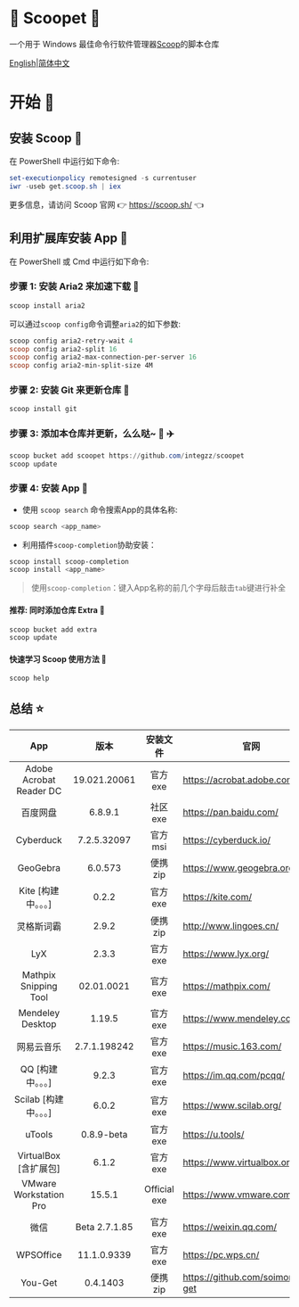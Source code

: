 <div align="left">
<h1 align="left"> 🍨 Scoopet 🍨 </h1>

<p>
一个用于 Windows 最佳命令行软件管理器<a href="https://github.com/lukesampson/scoop">Scoop</a>的脚本仓库
</p>

<p align="left">
        <a href="README.md">English</a>|<a href="README_CN.md">简体中文</a>
</p>
</div>

# 开始 🏃

## 安装 Scoop 🚴

在 PowerShell 中运行如下命令:

```powershell
set-executionpolicy remotesigned -s currentuser
iwr -useb get.scoop.sh | iex
```

更多信息，请访问 Scoop 官网 👉 https://scoop.sh/ 👈

## 利用扩展库安装 App 🚗

在 PowerShell 或 Cmd 中运行如下命令:

### 步骤 1: 安装 Aria2 来加速下载 🚅

```powershell
scoop install aria2
```

可以通过`scoop config`命令调整`aria2`的如下参数:

```powershell
scoop config aria2-retry-wait 4
scoop config aria2-split 16
scoop config aria2-max-connection-per-server 16
scoop config aria2-min-split-size 4M
```

### 步骤 2: 安装 Git 来更新仓库 🎫

```powershell
scoop install git
```

### 步骤 3: 添加本仓库并更新，么么哒~ 💋 ✈️

```powershell
scoop bucket add scoopet https://github.com/integzz/scoopet
scoop update
```

### 步骤 4: 安装 App 🚀

- 使用 `scoop search` 命令搜索App的具体名称:

```powershell
scoop search <app_name>
```

- 利用插件`scoop-completion`协助安装：

```powershell
scoop install scoop-completion
scoop install <app_name>
```

> 使用`scoop-completion`：键入App名称的前几个字母后敲击`tab`键进行补全

#### 推荐: 同时添加仓库 Extra 💯

``` powershell
scoop bucket add extra
scoop update
```

#### 快速学习 Scoop 使用方法 📖

```powershell
scoop help
```

## 总结 ⭐️

|           App           |     版本      |   安装文件   | 官网                               |
| :---------------------: | :-----------: | :----------: | ---------------------------------- |
| Adobe Acrobat Reader DC | 19.021.20061  |   官方 exe   | https://acrobat.adobe.com/         |
|        百度网盘         |    6.8.9.1    |   社区 exe   | https://pan.baidu.com/             |
|        Cyberduck        |  7.2.5.32097  |   官方 msi   | https://cyberduck.io/              |
|        GeoGebra         |    6.0.573    |   便携 zip   | https://www.geogebra.org/          |
|   Kite [构建中。。。]   |     0.2.2     |   官方 exe   | https://kite.com/                  |
|       灵格斯词霸        |     2.9.2     |   便携 zip   | http://www.lingoes.cn/             |
|           LyX           |     2.3.3     |   官方 exe   | https://www.lyx.org/               |
|  Mathpix Snipping Tool  |  02.01.0021   |   官方 exe   | https://mathpix.com/               |
|    Mendeley Desktop     |    1.19.5     |   官方 exe   | https://www.mendeley.com/          |
|       网易云音乐        | 2.7.1.198242  |   官方 exe   | https://music.163.com/             |
|    QQ [构建中。。。]    |     9.2.3     |   官方 exe   | https://im.qq.com/pcqq/            |
|  Scilab [构建中。。。]  |     6.0.2     |   官方 exe   | https://www.scilab.org/            |
|         uTools          |  0.8.9-beta   |   官方 exe   | https://u.tools/                   |
|  VirtualBox [含扩展包]  |     6.1.2     |   官方 exe   | https://www.virtualbox.org/        |
| VMware Workstation Pro  |    15.5.1     | Official exe | https://www.vmware.com/            |
|          微信           | Beta 2.7.1.85 |   官方 exe   | https://weixin.qq.com/             |
|        WPSOffice        |  11.1.0.9339  |   官方 exe   | https://pc.wps.cn/                 |
|         You-Get         |   0.4.1403    |   便携 zip   | https://github.com/soimort/you-get |
